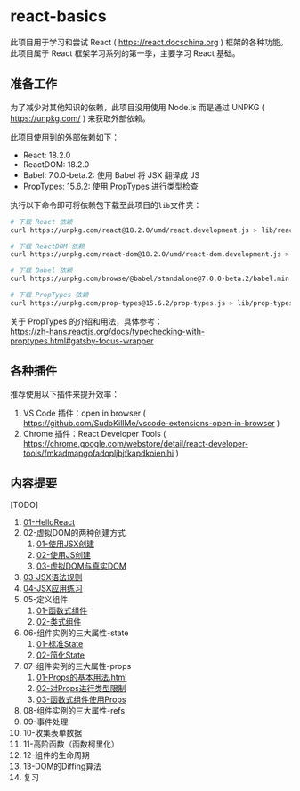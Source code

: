# react-basics

此项目用于学习和尝试 React ( https://react.docschina.org ) 框架的各种功能。  
此项目属于 React 框架学习系列的第一季，主要学习 React 基础。

## 准备工作

为了减少对其他知识的依赖，此项目没用使用 Node.js 而是通过 UNPKG ( https://unpkg.com/ ) 来获取外部依赖。

此项目使用到的外部依赖如下：
- React: 18.2.0
- ReactDOM: 18.2.0
- Babel: 7.0.0-beta.2: 使用 Babel 将 JSX 翻译成 JS
- PropTypes: 15.6.2: 使用 PropTypes 进行类型检查

执行以下命令即可将依赖包下载至此项目的`lib`文件夹：

```sh
# 下载 React 依赖
curl https://unpkg.com/react@18.2.0/umd/react.development.js > lib/react.development.js

# 下载 ReactDOM 依赖
curl https://unpkg.com/react-dom@18.2.0/umd/react-dom.development.js > lib/react-dom.development.js

# 下载 Babel 依赖
curl https://unpkg.com/browse/@babel/standalone@7.0.0-beta.2/babel.min.js > lib/babel.min.js

# 下载 PropTypes 依赖
curl https://unpkg.com/prop-types@15.6.2/prop-types.js > lib/prop-types.js
```

关于 PropTypes 的介绍和用法，具体参考：  
https://zh-hans.reactjs.org/docs/typechecking-with-proptypes.html#gatsby-focus-wrapper

## 各种插件

推荐使用以下插件来提升效率：
1. VS Code 插件：open in browser ( https://github.com/SudoKillMe/vscode-extensions-open-in-browser )
1. Chrome 插件：React Developer Tools ( https://chrome.google.com/webstore/detail/react-developer-tools/fmkadmapgofadopljbjfkapdkoienihi )

## 内容提要

[TODO]

1. [01-HelloReact](./01-HelloReact/HelloReact.html)
1. 02-虚拟DOM的两种创建方式
    1. [01-使用JSX创建](./02-%E8%99%9A%E6%8B%9FDOM%E7%9A%84%E4%B8%A4%E7%A7%8D%E5%88%9B%E5%BB%BA%E6%96%B9%E5%BC%8F/01-%E4%BD%BF%E7%94%A8JSX%E5%88%9B%E5%BB%BA.html)
    1. [02-使用JS创建](./02-%E8%99%9A%E6%8B%9FDOM%E7%9A%84%E4%B8%A4%E7%A7%8D%E5%88%9B%E5%BB%BA%E6%96%B9%E5%BC%8F/02-%E4%BD%BF%E7%94%A8JS%E5%88%9B%E5%BB%BA.html)
    1. [03-虚拟DOM与真实DOM](./02-%E8%99%9A%E6%8B%9FDOM%E7%9A%84%E4%B8%A4%E7%A7%8D%E5%88%9B%E5%BB%BA%E6%96%B9%E5%BC%8F/03-%E8%99%9A%E6%8B%9FDOM%E4%B8%8E%E7%9C%9F%E5%AE%9EDOM.html)
1. [03-JSX语法规则](./03-JSX%E8%AF%AD%E6%B3%95%E8%A7%84%E5%88%99/JSX%E8%AF%AD%E6%B3%95%E8%A7%84%E5%88%99.html)
1. [04-JSX应用练习](./04-JSX%E5%BA%94%E7%94%A8%E7%BB%83%E4%B9%A0/JSX%E5%BA%94%E7%94%A8%E7%BB%83%E4%B9%A0.html)
1. 05-定义组件
    1. [01-函数式组件](./05-%E5%AE%9A%E4%B9%89%E7%BB%84%E4%BB%B6/01-%E5%87%BD%E6%95%B0%E5%BC%8F%E7%BB%84%E4%BB%B6.html)
    1. [02-类式组件](./05-%E5%AE%9A%E4%B9%89%E7%BB%84%E4%BB%B6/02-%E7%B1%BB%E5%BC%8F%E7%BB%84%E4%BB%B6.html)
1. 06-组件实例的三大属性-state
    1. [01-标准State](./06-组件实例的三大属性-state/01-标准State.html)
    1. [02-简化State](./06-组件实例的三大属性-state/02-简化State.html)
1. 07-组件实例的三大属性-props
    1. [01-Props的基本用法.html](./07-%E7%BB%84%E4%BB%B6%E5%AE%9E%E4%BE%8B%E7%9A%84%E4%B8%89%E5%A4%A7%E5%B1%9E%E6%80%A7-props/01-Props%E7%9A%84%E5%9F%BA%E6%9C%AC%E7%94%A8%E6%B3%95.html)
    1. [02-对Props进行类型限制](./07-组件实例的三大属性-props/02-对Props进行类型限制.html)
    1. [03-函数式组件使用Props](./07-组件实例的三大属性-props/03-函数式组件使用Props.html)
1. 08-组件实例的三大属性-refs
1. 09-事件处理
1. 10-收集表单数据
1. 11-高阶函数（函数柯里化）
1. 12-组件的生命周期
1. 13-DOM的Diffing算法
1. 复习